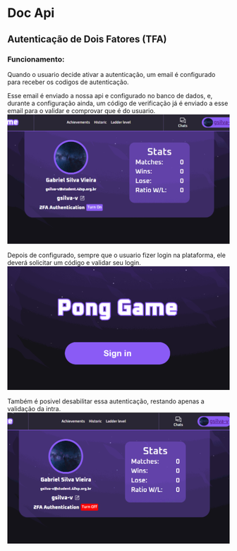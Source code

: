 # Doc Api

## Autenticação de Dois Fatores (TFA)

### Funcionamento:
Quando o usuario decide ativar a autenticação, um email é configurado
para receber os codigos de autenticação.

Esse email é enviado a nossa api e configurado no banco de dados, e,
durante a configuração ainda, um código de verificação já é enviado
a esse email para o validar e comprovar que é do usuario.
![config](./images/ConfigurationTFA.gif)

Depois de configurado, sempre que o usuario fizer login na plataforma,
ele deverá solicitar um código e validar seu login.
![login](./images/EnterWithTFA.gif)


Também é posivel desabilitar essa autenticação, restando apenas a validação
da intra.
![turn off](./images/TurnOffTFA.gif)
